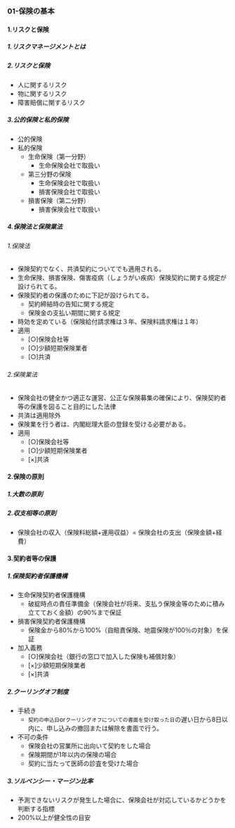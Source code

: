 ### 01-保険の基本
#### 1.リスクと保険
##### 1.リスクマネージメントとは
##### 2.リスクと保険
  - 人に関するリスク
  - 物に関するリスク
  - 障害賠償に関するリスク
##### 3.公的保険と私的保険
  - 公的保険
  - 私的保険
    - 生命保険（第一分野）
      - 生命保険会社で取扱い
    - 第三分野の保険　
      - 生命保険会社で取扱い
      - 損害保険会社で取扱い
    - 損害保険（第二分野）
      - 損害保険会社で取扱い
##### 4.保険法と保険業法
###### 1.保険法
  - 保険契約でなく、共済契約についてでも適用される。
  - 生命保険、損害保険、傷害疫病（しょうがい疾病）保険契約に関する規定が設けられてる。
  - 保険契約者の保護のために下記が設けられてる。
    - 契約締結時の告知に関する規定
    - 保険金の支払い期間に関する規定
  - 時効を定めている（保険給付請求権は３年、保険料請求権は１年）
  - 適用
    - [○]保険会社等
    - [○]少額短期保険業者
    - [○]共済
###### 2.保険業法
  - 保険会社の健全かつ適正な運営、公正な保険募集の確保により、保険契約者等の保護を図ること目的にした法律
  - 共済は適用除外
  - 保険業を行う者は、内閣総理大臣の登録を受ける必要がある。
  - 適用
    - [○]保険会社等
    - [○]少額短期保険業者
    - [×]共済
#### 2.保険の原則
##### 1.大数の原則
##### 2.収支相等の原則
  - 保険会社の収入（保険料総額+運用収益）= 保険会社の支出（保険金額+経費）
#### 3.契約者等の保護
##### 1.保険契約者保護機構
  - 生命保険契約者保護機構
    - 破綻時点の責任準備金（保険会社が将来、支払う保険金等のために積み立てておく金額）の90%まで保証
  - 損害保険契約者保護機構
    - 保険金から80%から100%（自賠責保険、地震保険が100％の対象）を保証
  - 加入義務
    - [○]保険会社（銀行の窓口で加入した保険も補償対象）
    - [×]少額短期保険業者
    - [×]共済
##### 2.クーリングオフ制度
  - 手続き
    - `契約の申込日`or`クーリングオフについての書面を受け取った日`の遅い日から8日以内に、申し込みの撤回または解除を書面で行う。
  - 不可の条件
    - 保険会社の営業所に出向いて契約をした場合
    - 保険期間が1年以内の保険の場合
    - 契約に当たって医師の診査を受けた場合
##### 3.ソルベンシー・マージン比率
  - 予測できないリスクが発生した場合に、保険会社が対応しているかどうかを判断する指標
  - 200%以上が健全性の目安
